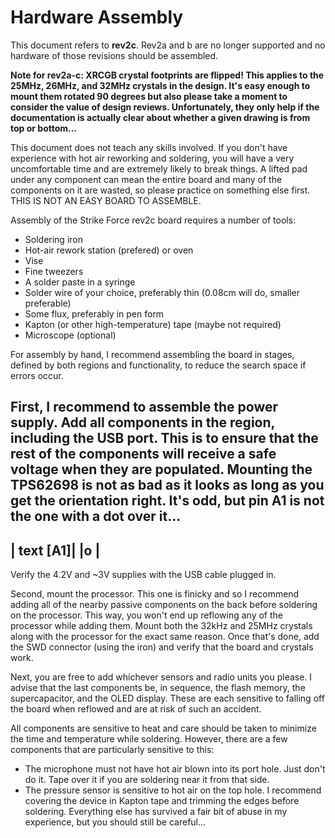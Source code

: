 Hardware Assembly
=================
This document refers to **rev2c**. Rev2a and b are no longer supported and no hardware of those revisions should be assembled.

**Note for rev2a-c: XRCGB crystal footprints are flipped! This applies to the 25MHz, 26MHz, and 32MHz crystals in the design. It's easy enough to mount them rotated 90 degrees but also please take a moment to consider the value of design reviews. Unfortunately, they only help if the documentation is actually clear about whether a given drawing is from top or bottom...**

This document does not teach any skills involved. If you don't have experience with hot air reworking and soldering, you will have a very uncomfortable time and are extremely likely to break things. A lifted pad under any component can mean the entire board and many of the components on it are wasted, so please practice on something else first. THIS IS NOT AN EASY BOARD TO ASSEMBLE.

Assembly of the Strike Force rev2c board requires a number of tools:
* Soldering iron
* Hot-air rework station (prefered) or oven
* Vise
* Fine tweezers
* A solder paste in a syringe
* Solder wire of your choice, preferably thin (0.08cm will do, smaller preferable)
* Some flux, preferably in pen form
* Kapton (or other high-temperature) tape (maybe not required)
* Microscope (optional)

For assembly by hand, I recommend assembling the board in stages, defined by both regions and functionality, to reduce the search space if errors occur.

First, I recommend to assemble the power supply. Add all components in the region, including the USB port. This is to ensure that the rest of the components will receive a safe voltage when they are populated. Mounting the TPS62698 is not as bad as it looks as long as you get the orientation right. It's odd, but pin A1 is not the one with a dot over it...
--------------
|  text  [A1]|
|o           |
--------------
Verify the 4.2V and ~3V supplies with the USB cable plugged in.

Second, mount the processor. This one is finicky and so I recommend adding all of the nearby passive components on the back before soldering on the processor. This way, you won't end up reflowing any of the processor while adding them. Mount both the 32kHz and 25MHz crystals along with the processor for the exact same reason. Once that's done, add the SWD connector (using the iron) and verify that the board and crystals work.

Next, you are free to add whichever sensors and radio units you please. I advise that the last components be, in sequence, the flash memory, the supercapacitor, and the OLED display. These are each sensitive to falling off the board when reflowed and are at risk of such an accident.

All components are sensitive to heat and care should be taken to minimize the time and temperature while soldering. However, there are a few components that are particularly sensitive to this:
* The microphone must not have hot air blown into its port hole. Just don't do it. Tape over it if you are soldering near it from that side.
* The pressure sensor is sensitive to hot air on the top hole. I recommend covering the device in Kapton tape and trimming the edges before soldering.
Everything else has survived a fair bit of abuse in my experience, but you should still be careful...
